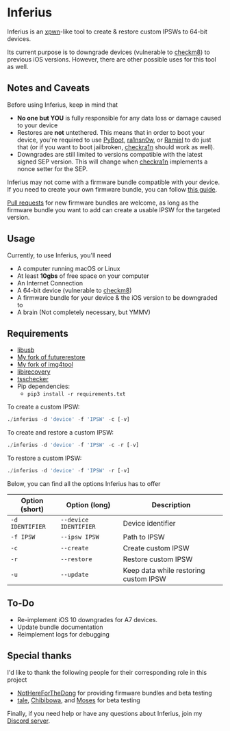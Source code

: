 # Inferius
Inferius is an [xpwn](https://github.com/m1stadev/xpwn)-like tool to create & restore custom IPSWs to 64-bit devices.

Its current purpose is to downgrade devices (vulnerable to [checkm8](https://github.com/axi0mX/ipwndfu)) to previous iOS versions. However, there are other possible uses for this tool as well.

## Notes and Caveats
Before using Inferius, keep in mind that
- **No one but YOU** is fully responsible for any data loss or damage caused to your device
- Restores are **not** untethered. This means that in order to boot your device, you're required to use [PyBoot](https://github.com/MatthewPierson/PyBoot), [ra1nsn0w](https://github.com/tihmstar/ra1nsn0w), or [Ramiel](https://ramiel.app/) to do just that (or if you want to boot jailbroken, [checkra1n](https://checkra.i/n) should work as well).
- Downgrades are still limited to versions compatible with the latest signed SEP version. This will change when [checkra1n](https://checkra.in/) implements a nonce setter for the SEP.

Inferius may not come with a firmware bundle compatible with your device. If you need to create your own firmware bundle, you can follow [this guide](https://github.com/m1stadev/Inferius/wiki/Creating-your-own-Firmware-Bundles).

[Pull requests](https://github.com/m1stadev/inferius-ext/compare) for new firmware bundles are welcome, as long as the firmware bundle you want to add can create a usable IPSW for the targeted version.

## Usage
Currently, to use Inferius, you'll need
- A computer running macOS or Linux
- At least **10gbs** of free space on your computer
- An Internet Connection
- A 64-bit device (vulnerable to [checkm8](https://github.com/axi0mX/ipwndfu))
- A firmware bundle for your device & the iOS version to be downgraded to
- A brain (Not completely necessary, but YMMV)

## Requirements
- [libusb](https://libusb.info/)
- [My fork of futurerestore](https://github.com/m1stadev/futurerestore)
- [My fork of img4tool](https://github.com/m1stadev/img4tool)
- [libirecovery](https://github.com/libimobiledevice/libirecovery)
- [tsschecker](https://github.com/1Conan/tsschecker)
- Pip dependencies:
    - `pip3 install -r requirements.txt`

To create a custom IPSW:
```py
./inferius -d 'device' -f 'IPSW' -c [-v]
```

To create and restore a custom IPSW:
```py
./inferius -d 'device' -f 'IPSW' -c -r [-v]
```

To restore a custom IPSW:
```py
./inferius -d 'device' -f 'IPSW' -r [-v]
```

Below, you can find all the options Inferius has to offer

| Option (short) | Option (long) | Description |
|----------------|---------------|-------------|
| `-d IDENTIFIER` | `--device IDENTIFIER` | Device identifier |
| `-f IPSW` | `--ipsw IPSW` | Path to IPSW |
| `-c` | `--create` | Create custom IPSW |
| `-r` | `--restore` | Restore custom IPSW |
| `-u` | `--update` | Keep data while restoring custom IPSW |

## To-Do
- Re-implement iOS 10 downgrades for A7 devices.
- Update bundle documentation
- Reimplement logs for debugging

## Special thanks
I'd like to thank the following people for their corresponding role in this project
- [NotHereForTheDong](https://github.com/NotHereForTheDong) for providing firmware bundles and beta testing
- [tale](https://twitter.com/aarnavtale), [Chibibowa](https://twitter.com/Chibibowa), and [Moses](https://twitter.com/MosesBuckwalter) for beta testing

Finally, if you need help or have any questions about Inferius, join my [Discord server](https://m1sta.xyz/discord).
